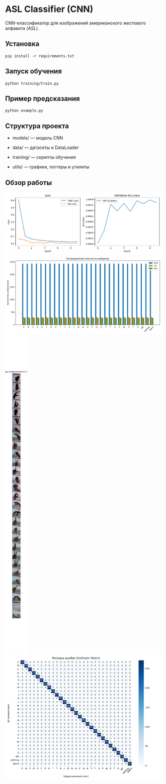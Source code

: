 # ASL Classifier (CNN)

CNN-классификатор для изображений американского жестового алфавита (ASL).

## Установка

```
pip install -r requirements.txt
```

## Запуск обучения
```
python training/train.py
```

## Пример предсказания
```
python example.py
```

## Структура проекта
- models/ — модель CNN

- data/ — датасеты и DataLoader

- training/ — скрипты обучения

- utils/ — графики, логгеры и утилиты

## Обзор работы

![Training](https://github.com/4pokodav/ASL_classifier/raw/main/plots/training_plot.png)
![Class distribution](https://github.com/4pokodav/ASL_classifier/raw/main/plots/class_distribution.png)
![Sample images](https://github.com/4pokodav/ASL_classifier/raw/main/plots/sample_images.png)
![Confusion matrix](https://github.com/4pokodav/ASL_classifier/raw/main/plots/confusion_matrix.png)
